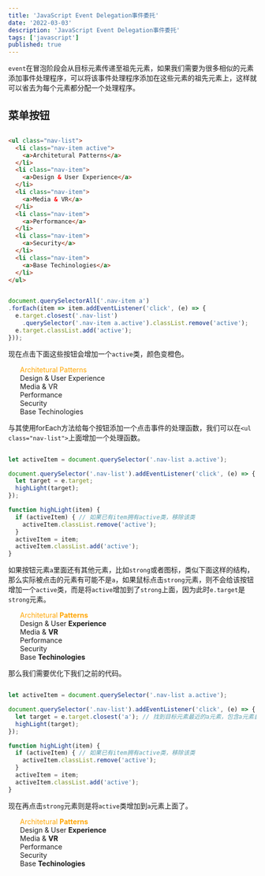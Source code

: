 ```yaml
---
title: 'JavaScript Event Delegation事件委托'
date: '2022-03-03'
description: 'JavaScript Event Delegation事件委托'
tags: ['javascript']
published: true
---
```


`event`在冒泡阶段会从目标元素传递至祖先元素，如果我们需要为很多相似的元素添加事件处理程序，可以将该事件处理程序添加在这些元素的祖先元素上，这样就可以省去为每个元素都分配一个处理程序。

## 菜单按钮

```html

<ul class="nav-list">
  <li class="nav-item active">
    <a>Architetural Patterns</a>
  </li>
  <li class="nav-item">
    <a>Design & User Experience</a>
  </li>
  <li class="nav-item">
    <a>Media & VR</a>
  </li>
  <li class="nav-item">
    <a>Performance</a>
  </li>
  <li class="nav-item">
    <a>Security</a>
  </li>
  <li class="nav-item">
    <a>Base Techinologies</a>
  </li>
</ul>

```

<style>
  .nav-item {
    list-style: none;
    padding: 0;
  }
  .nav-item a {
    text-decoration: none;
    cursor: pointer;
    display: block;
  }
  .nav-item a.active {
    color: orange;
  }
</style>
<!-- 
<script>
  document.querySelectorAll('.nav-item a')
  .forEach(item => item.addEventListener('click', (e) => {
    e.target.closest('.nav-list')
      .querySelector('.nav-item a.active').classList.remove('active');
    e.target.classList.add('active');
  }));
</script> -->

```javascript

document.querySelectorAll('.nav-item a')
.forEach(item => item.addEventListener('click', (e) => {
  e.target.closest('.nav-list')
    .querySelector('.nav-item a.active').classList.remove('active');
  e.target.classList.add('active');
}));

```

现在点击下面这些按钮会增加一个`active`类，颜色变橙色。

<ul class="nav-list0">
  <li class="nav-item">
    <a class="active">Architetural Patterns</a>
  </li>
  <li class="nav-item">
    <a>Design & User Experience</a>
  </li>
  <li class="nav-item">
    <a>Media & VR</a>
  </li>
  <li class="nav-item">
    <a>Performance</a>
  </li>
  <li class="nav-item">
    <a>Security</a>
  </li>
  <li class="nav-item">
    <a>Base Techinologies</a>
  </li>
</ul>

与其使用forEach方法给每个按钮添加一个点击事件的处理函数，我们可以在`<ul class="nav-list">`上面增加一个处理函数。

```javascript

let activeItem = document.querySelector('.nav-list a.active');

document.querySelector('.nav-list').addEventListener('click', (e) => {
  let target = e.target;
  highLight(target);
});

function highLight(item) {
  if (activeItem) { // 如果已有item拥有active类，移除该类
    activeItem.classList.remove('active');
  }
  activeItem = item;
  activeItem.classList.add('active');
}

```


如果按钮元素`a`里面还有其他元素，比如`strong`或者图标，类似下面这样的结构，那么实际被点击的元素有可能不是`a`，如果鼠标点击`strong`元素，则不会给该按钮增加一个`active`类，而是将`active`增加到了`strong`上面，因为此时`e.target`是`strong`元素。

<ul class="nav-list">
  <li class="nav-item">
    <a class="active">Architetural <strong>Patterns</strong></a>
  </li>
  <li class="nav-item">
    <a>Design & User <strong>Experience</strong></a>
  </li>
  <li class="nav-item">
    <a>Media & <strong>VR</strong></a>
  </li>
  <li class="nav-item">
    <a>Performance</a>
  </li>
  <li class="nav-item">
    <a>Security</a>
  </li>
  <li class="nav-item">
    <a>Base <strong>Techinologies</strong></a>
  </li>
</ul>

那么我们需要优化下我们之前的代码。

```javascript

let activeItem = document.querySelector('.nav-list a.active');

document.querySelector('.nav-list').addEventListener('click', (e) => {
  let target = e.target.closest('a'); // 找到目标元素最近的a元素，包含a元素自身
  highLight(target);
});

function highLight(item) {
  if (activeItem) { // 如果已有item拥有active类，移除该类
    activeItem.classList.remove('active');
  }
  activeItem = item;
  activeItem.classList.add('active');
}

```

现在再点击`strong`元素则是将`active`类增加到`a`元素上面了。

<ul class="nav-list2">
  <li class="nav-item">
    <a class="active">Architetural <strong>Patterns</strong></a>
  </li>
  <li class="nav-item">
    <a>Design & User <strong>Experience</strong></a>
  </li>
  <li class="nav-item">
    <a>Media & <strong>VR</strong></a>
  </li>
  <li class="nav-item">
    <a>Performance</a>
  </li>
  <li class="nav-item">
    <a>Security</a>
  </li>
  <li class="nav-item">
    <a>Base <strong>Techinologies</strong></a>
  </li>
</ul>



<script>
let activeItem0 = document.querySelector('.nav-list0 a.active');

document.querySelector('.nav-list0').addEventListener('click', (e) => {
  let target = e.target; // 实际被点击的元素
  highLight0(target);
});

function highLight0(item) {
  if (activeItem0) { // 如果已有item拥有active类，移除该类
    activeItem0.classList.remove('active');
  }
  activeItem0 = item;
  activeItem0.classList.add('active');
}

let activeItem = document.querySelector('.nav-list a.active');

document.querySelector('.nav-list').addEventListener('click', (e) => {
  let target = e.target; // 实际被点击的元素
  highLight(target);
});

function highLight(item) {
  if (activeItem) { // 如果已有item拥有active类，移除该类
    activeItem.classList.remove('active');
  }
  activeItem = item;
  activeItem.classList.add('active');
}


let activeItem2 = document.querySelector('.nav-list2 a.active');

document.querySelector('.nav-list2').addEventListener('click', (e) => {
  let target = e.target.closest('a');
  highLight1(target);
});

function highLight1(item) {
  if (activeItem2) { // 如果已有item拥有active类，移除该类
    activeItem2.classList.remove('active');
  }
  activeItem2 = item;
  activeItem2.classList.add('active');
}
</script>
